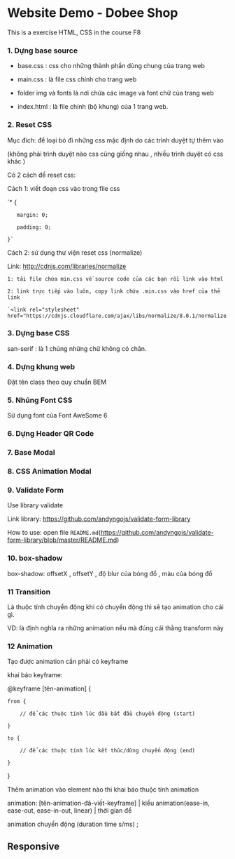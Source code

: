 # Website Demo - Dobee Shop

This is a exercise HTML, CSS in the course F8


### 1. Dựng base source

- base.css : css cho những thành phần dùng chung của trang web

- main.css : là file css chính cho trang web

- folder img và fonts là nơi chứa các image và font chữ của trang web

- index.html : là file chính (bộ khung) của 1 trang web.

### 2. Reset CSS

Mục đích: để loại bỏ đi những css mặc định do các trình duyệt tự thêm vào 

(không phải trình duyệt nào css cũng giống nhau , nhiều trình duyệt có css khác )

Có 2 cách để reset css:

Cách 1: viết đoạn css vào trong file css 
   
   `* {

       margin: 0;

       padding: 0;

    }`

Cách 2: sử dụng thư viện reset css (normalize)

Link: http://cdnjs.com/libraries/normalize

    1: tải file chứa min.css về source code của các bạn rồi link vào html

    2: link trực tiếp vào luôn, copy link chứa .min.css vào href của thẻ link

    `<link rel="stylesheet" href="https://cdnjs.cloudflare.com/ajax/libs/normalize/8.0.1/normalize.min.css">`

### 3. Dựng base CSS

san-serif : là 1 chủng những chữ không có chân.

### 4. Dựng khung web

Đặt tên class theo quy chuẩn BEM

### 5. Nhúng Font CSS

Sử dụng font của Font AweSome 6

### 6. Dựng Header QR Code 

### 7. Base Modal 

### 8. CSS Animation Modal

### 9. Validate Form 

Use library validate 

Link library: https://github.com/andyngojs/validate-form-library

How to use: open file `README.md`(https://github.com/andyngojs/validate-form-library/blob/master/README.md)

### 10. box-shadow 

box-shadow: offsetX , offsetY , độ blur của bóng đổ , màu của bóng đổ

### 11 Transition

 Là thuộc tính chuyển động khi có chuyển động thì sẽ tạo animation cho cái gì.

VD: là định nghĩa ra những animation nếu mà đúng cái thằng transform này

### 12 Animation 

Tạo được animation cần phải có keyframe 

khai báo keyframe: 

@keyframe [tên-animation] {

    from {

        // để các thuộc tính lúc đầu bắt đầu chuyển động (start)

    }

    to {

        // để các thuộc tính lúc kết thúc/dừng chuyển động (end)

    }

}

Thêm animation vào element nào thì khai báo thuộc tính animation 

animation: [tên-animation-đã-viết-keyframe] | kiểu animation(ease-in, ease-out, ease-in-out, linear) | thời gian để 

animation chuyển động (duration time s/ms) ;

## Responsive
 
